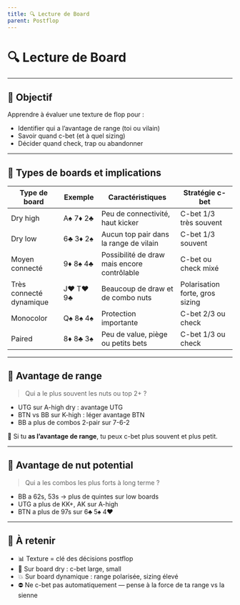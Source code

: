 ```yaml
---
title: 🔍 Lecture de Board
parent: Postflop
---
```


# 🔍 Lecture de Board

---

## 🎯 Objectif

Apprendre à évaluer une texture de flop pour :
- Identifier qui a l’avantage de range (toi ou vilain)
- Savoir quand c-bet (et à quel sizing)
- Décider quand check, trap ou abandonner

---

## 🧠 Types de boards et implications

| Type de board           | Exemple     | Caractéristiques                            | Stratégie c-bet                 |
| ----------------------- | ----------- | ------------------------------------------- | ------------------------------- |
| Dry high                | A♠️ 7♦️ 2♣️ | Peu de connectivité, haut kicker            | C-bet 1/3 très souvent          |
| Dry low                 | 6♣️ 3♦️ 2♠️ | Aucun top pair dans la range de vilain      | C-bet 1/3 souvent               |
| Moyen connecté          | 9♦️ 8♠️ 4♣️ | Possibilité de draw mais encore contrôlable | C-bet ou check mixé             |
| Très connecté dynamique | J♥️ T♥️ 9♣️ | Beaucoup de draw et de combo nuts           | Polarisation forte, gros sizing |
| Monocolor               | Q♠️ 8♠️ 4♠️ | Protection importante                       | C-bet 2/3 ou check              |
| Paired                  | 8♦️ 8♣️ 3♠️ | Peu de value, piège ou petits bets          | C-bet 1/3 ou check              |

---

## 📐 Avantage de range

> Qui a le plus souvent les nuts ou top 2+ ?

- UTG sur A-high dry : avantage UTG
- BTN vs BB sur K-high : léger avantage BTN
- BB a plus de combos 2-pair sur 7-6-2

🎯 Si tu **as l’avantage de range**, tu peux c-bet plus souvent et plus petit.

---

## 🔗 Avantage de nut potential

> Qui a les combos les plus forts à long terme ?

- BB a 62s, 53s → plus de quintes sur low boards
- UTG a plus de KK+, AK sur A-high
- BTN a plus de 97s sur 6♣️ 5♠️ 4♥️

---

## 🧠 À retenir

- 📊 Texture = clé des décisions postflop
- 🧱 Sur board dry : c-bet large, small
- 💥 Sur board dynamique : range polarisée, sizing élevé
- ⛔ Ne c-bet pas automatiquement — pense à la force de ta range vs la sienne
